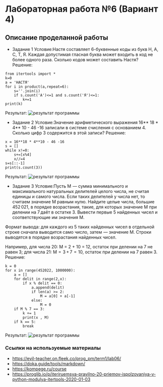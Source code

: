 # Лабораторная работа №6 (Вариант 4)
## Описание проделанной работы
- Задание 1
Условие:Настя составляет 6-буквенные коды из букв Н, А, С, Т, Я. Каждая допустимая гласная буква может входить в код не более одного раза. Сколько кодов может составить Настя?
Решение:
```
from itertools import *
k=0
a = 'НАСТЯ'
for i in product(a,repeat=6):
    s=''.join(i)
    if s.count('А')<=1 and s.count('Я')<=1:
        k+=1
print(k)
```
Результат:
<image src = 1.png alt="результат программы">

- Задание 2
Условие:Значение арифметического выражения 16** 18 * 4** 10 - 46 -16 записали в системе счисления с основанием 4. Сколько цифр 3 содержится в этой записи?
Решение:
```
x = 16**18 * 4**10 - 46 -16
s = []
while x!=0:
    s+=[x%4]
    x//=4
s=s[::-1]
print(s.count(3))
```
Результат:
<image src = 2.png alt="результат программы">

- Задание 3
Условие:Пусть M  — сумма минимального и максимального натуральных делителей целого числа, не считая единицы и самого числа. Если таких делителей у числа нет, то считаем значение M равным нулю. Найдите целые числа, большие 452 021, в порядке возрастания, такие, для которых значение M при делении на 7 даёт в остатке 3. Вывести первые 5 найденных чисел и соответствующие им значения M.

Формат вывода: для каждого из 5 таких найденных чисел в отдельной строке сначала выводится само число, затем  — значение M. Строки выводятся в порядке возрастания найденных чисел.

Например, для числа 20: M = 2 + 10 = 12, остаток при делении на 7 не равен 3; для числа 21: M  =  3 + 7  =  10, остаток при делении на 7 равен 3.
Решение:
```
k = 0
for x in range(452022, 1000000):
    a = []
    for delit in range(2,x):
        if x % delit == 0:
            a.append(delit)
            if len(a) >= 2:
                M = a[0] + a[-1]
            else:
                M = 0
    if M % 7 == 3:
        k += 1
        print(x , M)
    if k == 5:
        break
```
Результат:
<image src = 3.png alt="результат программы">

### Сcылки на используемые материалы
- https://evil-teacher.on.fleek.co/prog_pm/term1/lab06/
- https://doka.guide/tools/markdown/
- https://kompege.ru/course
- https://proglib.io/p/iteriruemsya-pravilno-20-priemov-ispolzovaniya-v-python-modulya-itertools-2020-01-03